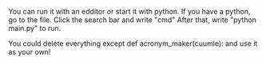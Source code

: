 You can run it with an edditor or start it with python. If you have a python, go to the file. Click the search bar and write "cmd" After that, write "python main.py" to run.

You could delete everything except def acronym_maker(cuumle): and use it as your own!
